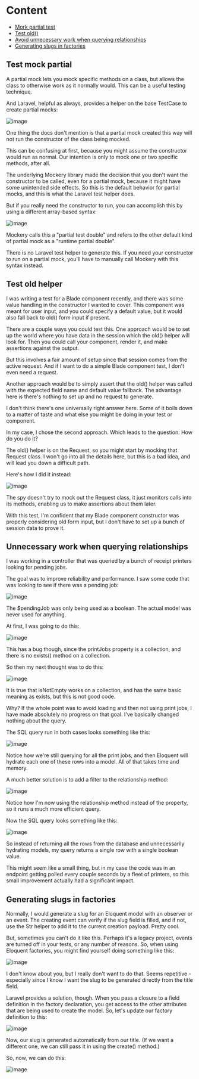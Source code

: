 # Content

- [Mork partial test](#test-mock-partial)
- [Test old()](#test-old-helper)
- [Avoid unnecessary work when querying relationships](#unnecessary-work-when-querying-relationships)
- [Generating slugs in factories](#generating-slugs-in-factories)


## Test mock partial

A partial mock lets you mock specific methods on a class, but allows the class to otherwise work as it normally would. This can be a useful testing technique.

And Laravel, helpful as always, provides a helper on the base TestCase to create partial mocks:

![image](https://github.com/GrytsenkoAndrey/ed-laravel-test-mock-partial/assets/63291871/1b6fee8c-21d0-407e-9740-f0d150118496)

One thing the docs don't mention is that a partial mock created this way will not run the constructor of the class being mocked.

This can be confusing at first, because you might assume the constructor would run as normal. Our intention is only to mock one or two specific methods, after all.

The underlying Mockery library made the decision that you don't want the constructor to be called, even for a partial mock, because it might have some unintended side effects. So this is the default behavior for partial mocks, and this is what the Laravel test helper does.

But if you really need the constructor to run, you can accomplish this by using a different array-based syntax:

![image](https://github.com/GrytsenkoAndrey/ed-laravel-test-mock-partial/assets/63291871/7a52fb63-c533-4410-a7ce-f2c2ee0a0f1b)

Mockery calls this a "partial test double" and refers to the other default kind of partial mock as a "runtime partial double".

There is no Laravel test helper to generate this. If you need your constructor to run on a partial mock, you'll have to manually call Mockery with this syntax instead.

## Test old helper

I was writing a test for a Blade component recently, and there was some value handling in the constructor I wanted to cover. This component was meant for user input, and you could specify a default value, but it would also fall back to old() form input if present.

There are a couple ways you could test this. One approach would be to set up the world where you have data in the session which the old() helper will look for. Then you could call your component, render it, and make assertions against the output.

But this involves a fair amount of setup since that session comes from the active request. And if I want to do a simple Blade component test, I don't even need a request.

Another approach would be to simply assert that the old() helper was called with the expected field name and default value fallback. The advantage here is there's nothing to set up and no request to generate.

I don't think there's one universally right answer here. Some of it boils down to a matter of taste and what else you might be doing in your test or component.

In my case, I chose the second approach. Which leads to the question: How do you do it?

The old() helper is on the Request, so you might start by mocking that Request class. I won't go into all the details here, but this is a bad idea, and will lead you down a difficult path.

Here's how I did it instead:

![image](https://github.com/GrytsenkoAndrey/ed-laravel-clermont/assets/63291871/9426684e-5ec1-4de8-b63a-044ec14faa6e)

The spy doesn't try to mock out the Request class, it just monitors calls into its methods, enabling us to make assertions about them later.

With this test, I'm confident that my Blade component constructor was properly considering old form input, but I don't have to set up a bunch of session data to prove it.

## Unnecessary work when querying relationships

I was working in a controller that was queried by a bunch of receipt printers looking for pending jobs.

The goal was to improve reliability and performance. I saw some code that was looking to see if there was a pending job:

![image](https://github.com/GrytsenkoAndrey/ed-laravel-clermont/assets/63291871/18bdba8b-d3c7-4f37-b736-35f11936154e)

The $pendingJob was only being used as a boolean. The actual model was never used for anything.

At first, I was going to do this:

![image](https://github.com/GrytsenkoAndrey/ed-laravel-clermont/assets/63291871/3c634b4a-e6c8-4c86-948a-4ab7d7af2a8c)

This has a bug though, since the printJobs property is a collection, and there is no exists() method on a collection.

So then my next thought was to do this:

![image](https://github.com/GrytsenkoAndrey/ed-laravel-clermont/assets/63291871/15cc6e22-552b-49ed-8255-5c48843c9b19)

It is true that isNotEmpty works on a collection, and has the same basic meaning as exists, but this is not good code.

Why? If the whole point was to avoid loading and then not using print jobs, I have made absolutely no progress on that goal. I've basically changed nothing about the query.

The SQL query run in both cases looks something like this:

![image](https://github.com/GrytsenkoAndrey/ed-laravel-clermont/assets/63291871/35607dae-b5d0-468b-9dda-0afc8ce53e51)

Notice how we're still querying for all the print jobs, and then Eloquent will hydrate each one of these rows into a model. All of that takes time and memory.

A much better solution is to add a filter to the relationship method:

![image](https://github.com/GrytsenkoAndrey/ed-laravel-clermont/assets/63291871/a3acfb8d-8f2b-42bf-b2e6-2f0c4b0d4e9f)

Notice how I'm now using the relationship method instead of the property, so it runs a much more efficient query.

Now the SQL query looks something like this:

![image](https://github.com/GrytsenkoAndrey/ed-laravel-clermont/assets/63291871/31ef3cfb-18f5-4ac4-9234-a97e90d02391)

So instead of returning all the rows from the database and unnecessarily hydrating models, my query returns a single row with a single boolean value.

This might seem like a small thing, but in my case the code was in an endpoint getting polled every couple seconds by a fleet of printers, so this small improvement actually had a significant impact.

## Generating slugs in factories

Normally, I would generate a slug for an Eloquent model with an observer or an event. The creating event can verify if the slug field is filled, and if not, use the Str helper to add it to the current creation payload. Pretty cool.

But, sometimes you can't do it like this. Perhaps it's a legacy project, events are turned off in your tests, or any number of reasons. So, when using Eloquent factories, you might find yourself doing something like this:

![image](https://github.com/GrytsenkoAndrey/ed-laravel-clermont/assets/63291871/14db35b4-b323-4d86-93fc-b6a43527f153)

I don't know about you, but I really don't want to do that. Seems repetitive - especially since I know I want the slug to be generated directly from the title field.

Laravel provides a solution, though. When you pass a closure to a field definition in the factory declaration, you get access to the other attributes that are being used to create the model. So, let's update our factory definition to this:

![image](https://github.com/GrytsenkoAndrey/ed-laravel-clermont/assets/63291871/fc1c9f03-ad21-4a64-b863-1c0166fa23ea)

Now, our slug is generated automatically from our title. (If we want a different one, we can still pass it in using the create() method.)

So, now, we can do this:

![image](https://github.com/GrytsenkoAndrey/ed-laravel-clermont/assets/63291871/b842bcd5-a022-41ae-9b50-e46c71f4c4af)

















